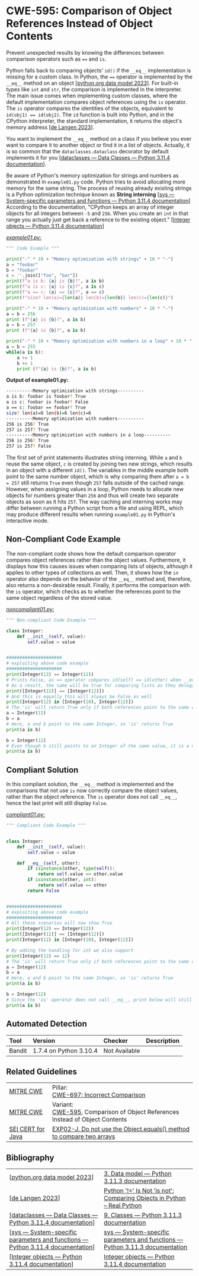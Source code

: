 # CWE-595: Comparison of Object References Instead of Object Contents

Prevent unexpected results by knowing the differences between comparison operators such as `==` and `is`.

 Python falls back to comparing objects' `id()` if the `__eq__` implementation is missing for a custom class. In Python, the `==` operator is implemented by the `__eq__` method on an object [[python.org data model 2023](https://docs.python.org/3/reference/datamodel.html?highlight=__eq__#object.__eq__)]. For built-in types like `int` and `str`, the comparison is implemented in the interpreter. The main issue comes when implementing custom classes, where the default implementation compares object references using the `is` operator. The `is` operator compares the identities of the objects, equivalent to `id(obj1) == id(obj2)`. The `id` function is built into Python, and in the CPython interpreter, the standard implementation, it returns the object's memory address [[de Langen 2023](https://realpython.com/python-is-identity-vs-equality/)].

You want to implement the `__eq__` method on a class if you believe you ever want to compare it to another object or find it in a list of objects. Actually, it is so common that the `dataclasses.dataclass` decorator by default implements it for you [[dataclasses — Data Classes — Python 3.11.4 documentation](https://docs.python.org/3/library/dataclasses.html#dataclasses.dataclass)].

Be aware of Python's memory optimization for strings and numbers as demonstrated in `example01.py` code.
Python tries to avoid allocating more memory for the same string. The process of reusing already existing strings is a Python optimization technique known as **String interning** [[sys — System-specific parameters and functions — Python 3.11.4 documentation](https://docs.python.org/3/library/sys.html#sys.intern)] According to the documentation, "CPython keeps an array of integer objects for all integers between `-5` and `256`. When you create an `int` in that range you actually just get back a reference to the existing object." [[Integer objects — Python 3.11.4 documentation](https://docs.python.org/3/c-api/long.html#c.PyLong_FromLong)]

_[example01.py:](example01.py)_

```py
""" Code Example """

print("-" * 10 + "Memory optimization with strings" + 10 * "-")
a = "foobar"
b = "foobar"
c = ''.join(["foo", "bar"])
print(f"a is b: {a} is {b}?", a is b)
print(f"a is c: {a} is {c}?", a is c)
print(f"a == c: {a} == {c}?", a == c)
print(f"size? len(a)={len(a)} len(b)={len(b)} len(c)={len(c)}")

print("-" * 10 + "Memory optimization with numbers" + 10 * "-")
a = b = 256
print (f"{a} is {b}?", a is b)
a = b = 257
print (f"{a} is {b}?", a is b)

print("-" * 10 + "Memory optimization with numbers in a loop" + 10 * "-")
a = b = 255
while(a is b):
    a += 1
    b += 1
    print (f"{a} is {b}?", a is b)
```

 **Output of example01.py:**

```bash
----------Memory optimization with strings----------
a is b: foobar is foobar? True
a is c: foobar is foobar? False
a == c: foobar == foobar? True
size? len(a)=6 len(b)=6 len(c)=6
----------Memory optimization with numbers----------
256 is 256? True
257 is 257? True
----------Memory optimization with numbers in a loop----------
256 is 256? True
257 is 257? False
```

The first set of print statements illustrates string interning. While `a` and `b` reuse the same object, `c` is created by joining two new strings, which results in an object with a different `id()`. The variables in the middle example both point to the same number object, which is why comparing them after `a = b = 257` still returns `True` even though `257` falls outside of the cached range. However, when assigning values in a loop, Python needs to allocate new objects for numbers greater than `256` and thus will create two separate objects as soon as it hits `257`. The way caching and interning works may differ between running a Python script from a file and using REPL, which may produce different results when running `example01.py` in Python's interactive mode.

## Non-Compliant Code Example

The non-compliant code shows how the default comparison operator compares object references rather than the object values. Furthermore, it displays how this causes issues when comparing lists of objects, although it applies to other types of collections as well. Then, it shows how the `in` operator also depends on the behavior of the `__eq__` method and, therefore, also returns a non-desirable result. Finally, it performs the comparison with the `is` operator, which checks as to whether the references point to the same object regardless of the stored value.

_[noncompliant01.py:](noncompliant01.py)_

```py
""" Non-compliant Code Example """

class Integer:
    def __init__(self, value):
        self.value = value


#####################
# exploiting above code example
#####################
print(Integer(12) == Integer(12))
# Prints False, as == operator compares id(self) == id(other) when __eq__ isn't implemented
# As a result, the same will be true for comparing lists as they delegate comparison to the objects.
print([Integer(12)] == [Integer(12)])
# And this is equally this will always be False as well
print(Integer(12) in [Integer(10), Integer(12)])
# The 'is' will return True only if both references point to the same object
a = Integer(12)
b = a
# Here, a and b point to the same Integer, so 'is' returns True
print(a is b)

b = Integer(12)
# Even though b still points to an Integer of the same value, it is a new object, so 'is' returns False
print(a is b)

```

## Compliant Solution

In this compliant solution, the `__eq__` method is implemented and the comparisons that not use `is` now correctly compare the object values, rather than the object reference. The `is` operator does not call `__eq__`, hence the last print will still display `False`.

_[compliant01.py:](compliant01.py)_

```py
""" Compliant Code Example """


class Integer:
    def __init__(self, value):
        self.value = value

    def __eq__(self, other):
        if isinstance(other, type(self)):
            return self.value == other.value
        if isinstance(other, int):
            return self.value == other
        return False


#####################
# exploiting above code example
#####################
# All these scenarios will now show True
print(Integer(12) == Integer(12))
print([Integer(12)] == [Integer(12)])
print(Integer(12) in [Integer(10), Integer(12)])

# By adding the handling for int we also support
print(Integer(12) == 12)
# The 'is' will return True only if both references point to the same object
a = Integer(12)
b = a
# Here, a and b point to the same Integer, so 'is' returns True
print(a is b)

b = Integer(12)
# Since the 'is' operator does not call __eq__, print below will still return False
print(a is b)

```

## Automated Detection

|Tool|Version|Checker|Description|
|:---|:---|:---|:---|
|Bandit|1.7.4 on Python 3.10.4|Not Available||

## Related Guidelines

|||
|:---|:---|
|[MITRE CWE](http://cwe.mitre.org/)|Pillar:<br>[CWE-697: Incorrect Comparison](https://cwe.mitre.org/data/definitions/697.html)|
|[MITRE CWE](http://cwe.mitre.org/)|Variant:<br>[CWE-595](https://cwe.mitre.org/data/definitions/197.html), Comparison of Object References Instead of Object Contents|
|[SEI CERT for Java](https://wiki.sei.cmu.edu/confluence/display/java/SEI+CERT+Oracle+Coding+Standard+for+Java)|[EXP02-J. Do not use the Object.equals() method to compare two arrays](https://wiki.sei.cmu.edu/confluence/display/java/EXP02-J.+Do+not+use+the+Object.equals%28%29+method+to+compare+two+arrays)|

## Bibliography

|||
|:---|:---|
|[[python.org data model 2023](https://docs.python.org/3/reference/datamodel.html?highlight=__eq__#object.__eq__)]|[3. Data model — Python 3.11.3 documentation](https://docs.python.org/3/reference/datamodel.html?highlight=__eq__#object.__eq__)|
|[[de Langen 2023](https://realpython.com/python-is-identity-vs-equality/)]|[Python '!=' Is Not 'is not': Comparing Objects in Python – Real Python](https://realpython.com/python-is-identity-vs-equality/)|
|[[dataclasses — Data Classes — Python 3.11.4 documentation](https://docs.python.org/3/library/dataclasses.html#dataclasses.dataclass)]|[9. Classes — Python 3.11.3 documentation](https://docs.python.org/3/tutorial/classes.html)|
|[[sys — System-specific parameters and functions — Python 3.11.4 documentation](https://docs.python.org/3/library/sys.html#sys.intern)]|[sys — System-specific parameters and functions — Python 3.11.3 documentation](https://docs.python.org/3/library/sys.html#sys.intern)|
|[[Integer objects — Python 3.11.4 documentation](https://docs.python.org/3/c-api/long.html#c.PyLong_FromLong)]|[Integer objects — Python 3.11.4 documentation](https://docs.python.org/3/c-api/long.html#c.PyLong_FromLong)|
